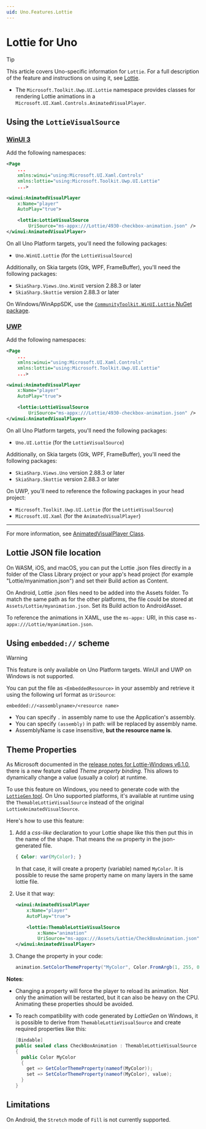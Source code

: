 ```yaml
---
uid: Uno.Features.Lottie
---
```


# Lottie for Uno

> [!TIP]
> This article covers Uno-specific information for `Lottie`. For a full description of the feature and instructions on using it, see [Lottie](https://learn.microsoft.com/windows/communitytoolkit/animations/lottie).

* The `Microsoft.Toolkit.Uwp.UI.Lottie` namespace provides classes for rendering Lottie animations in a `Microsoft.UI.Xaml.Controls.AnimatedVisualPlayer`.

## Using the `LottieVisualSource`

### [**WinUI 3**](#tab/winui)

Add the following namespaces:

```xml
<Page
    ...
    xmlns:winui="using:Microsoft.UI.Xaml.Controls"
    xmlns:lottie="using:Microsoft.Toolkit.Uwp.UI.Lottie"
    ...>
```

```xml
<winui:AnimatedVisualPlayer
    x:Name="player"
    AutoPlay="true">

    <lottie:LottieVisualSource
        UriSource="ms-appx:///Lottie/4930-checkbox-animation.json" />
</winui:AnimatedVisualPlayer>
```

On all Uno Platform targets, you'll need the following packages:

* `Uno.WinUI.Lottie` (for the `LottieVisualSource`)

Additionally, on Skia targets (Gtk, WPF, FrameBuffer), you'll need the following packages:

* `SkiaSharp.Views.Uno.WinUI` version 2.88.3 or later
* `SkiaSharp.Skottie` version 2.88.3 or later

On Windows/WinAppSDK, use the [`CommunityToolkit.WinUI.Lottie` NuGet package](https://www.nuget.org/packages/CommunityToolkit.WinUI.Lottie).

### [**UWP**](#tab/uwp)

Add the following namespaces:

```xml
<Page
    ...
    xmlns:winui="using:Microsoft.UI.Xaml.Controls"
    xmlns:lottie="using:Microsoft.Toolkit.Uwp.UI.Lottie"
    ...>
```

```xml
<winui:AnimatedVisualPlayer
    x:Name="player"
    AutoPlay="true">

    <lottie:LottieVisualSource
        UriSource="ms-appx:///Lottie/4930-checkbox-animation.json" />
</winui:AnimatedVisualPlayer>
```

On all Uno Platform targets, you'll need the following packages:

* `Uno.UI.Lottie` (for the `LottieVisualSource`)

Additionally, on Skia targets (Gtk, WPF, FrameBuffer), you'll need the following packages:

* `SkiaSharp.Views.Uno` version 2.88.3 or later
* `SkiaSharp.Skottie` version 2.88.3 or later

On UWP, you'll need to reference the following packages in your head project:

* `Microsoft.Toolkit.Uwp.UI.Lottie` (for the `LottieVisualSource`)
* `Microsoft.UI.Xaml` (for the `AnimatedVisualPlayer`)

***

For more information, see [AnimatedVisualPlayer Class](https://learn.microsoft.com/uwp/api/microsoft.ui.xaml.controls.animatedvisualplayer).

## Lottie JSON file location

On WASM, iOS, and macOS, you can put the Lottie .json files directly in a folder of the Class Library project or your app's head project (for example "Lottie/myanimation.json") and set their Build action as Content.

On Android, Lottie .json files need to be added into the Assets folder. To match the same path as for the other platforms, the file could be stored at `Assets/Lottie/myanimation.json`. Set its Build action to AndroidAsset.

To reference the animations in XAML, use the `ms-appx:` URI, in this case `ms-appx:///Lottie/myanimation.json`.

## Using `embedded://` scheme

> [!WARNING]
> This feature is only available on Uno Platform targets. WinUI and UWP on Windows is not supported.

You can put the file as `<EmbeddedResource>` in your assembly and retrieve it using the following url format as `UriSource`:

```uri
embedded://<assemblyname>/<resource name>
```

* You can specify `.` in assembly name to use the Application's assembly.
* You can specify `(assembly)` in path: will be replaced by assembly name.
* AssemblyName is case insensitive, **but the resource name is**.

## Theme Properties

As Microsoft documented in the [release notes for Lottie-Windows v6.1.0](https://github.com/windows-toolkit/Lottie-Windows/releases/tag/v6.1.0), there is a new feature called _Theme property binding_. This allows to dynamically change a value (usually a color) at runtime.

To use this feature on Windows, you need to generate code with the [`LottieGen` tool](https://learn.microsoft.com/windows/communitytoolkit/animations/lottie-scenarios/getting_started_codegen). On Uno supported platforms, it's available at runtime using the `ThemableLottieVisualSource` instead of the original `LottieAnimatedVisualSource`.

Here's how to use this feature:

1. Add a _css-like_ declaration to your Lottie shape like this then put this in the name of the shape. That means the `nm` property in the json-generated file.

   ``` css
   { Color: var(MyColor); }
   ```

   In that case, it will create a property (variable) named `MyColor`. It is possible to reuse the same property name on many layers in the same lottie file.

2. Use it that way:

   ``` xml
   <winui:AnimatedVisualPlayer
       x:Name="player"
       AutoPlay="true">

       <lottie:ThemableLottieVisualSource
           x:Name="animation"
           UriSource="ms-appx:///Assets/Lottie/CheckBoxAnimation.json" />
   </winui:AnimatedVisualPlayer>
   ```

3. Change the property in your code:

   ```csharp
   animation.SetColorThemeProperty("MyColor", Color.FromArgb(1, 255, 0, 0));
   ```

**Notes**:

* Changing a property will force the player to reload its animation. Not only the animation will be restarted, but it can also be heavy on the CPU. Animating these properties should be avoided.

* To reach compatibility with code generated by _LottieGen_ on Windows, it is possible to derive from `ThemableLottieVisualSource` and create required properties like this:

  ```csharp
  [Bindable]
  public sealed class CheckBoxAnimation : ThemableLottieVisualSource
  {
    public Color MyColor
    {
      get => GetColorThemeProperty(nameof(MyColor));
      set => SetColorThemeProperty(nameof(MyColor), value);
    }
  }
  ```

## Limitations

On Android, the `Stretch` mode of `Fill` is not currently supported.
